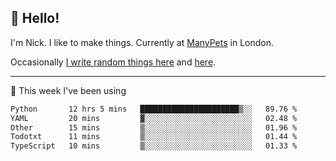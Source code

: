 ## 👋 Hello! 

I'm Nick. I like to make things. Currently at [ManyPets](https://manypets.com) in London.

Occasionally [I write random things here](https://nicksnell.com) and [here](https://twitter.com/nicksnell).

-------

🚀 This week I've been using

<!--START_SECTION:waka-->

```txt
Python       12 hrs 5 mins   ██████████████████████▒░░   89.76 %
YAML         20 mins         ▓░░░░░░░░░░░░░░░░░░░░░░░░   02.48 %
Other        15 mins         ▒░░░░░░░░░░░░░░░░░░░░░░░░   01.96 %
Todotxt      11 mins         ▒░░░░░░░░░░░░░░░░░░░░░░░░   01.44 %
TypeScript   10 mins         ▒░░░░░░░░░░░░░░░░░░░░░░░░   01.33 %
```

<!--END_SECTION:waka-->
